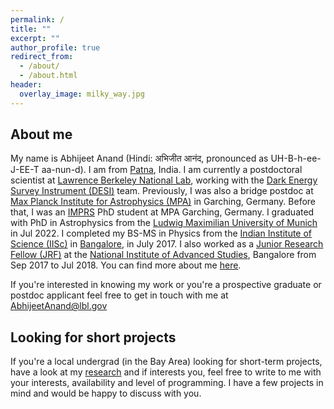 ```yaml
---
permalink: /
title: ""
excerpt: ""
author_profile: true
redirect_from: 
  - /about/
  - /about.html
header:
  overlay_image: milky_way.jpg
---
```

<!-- 
<figure style="width: 350px" class="align-right">
  <img src="/images/DrummondFieldingPhoto.JPG" alt="">
  <figcaption>It's me!</figcaption>
</figure>  -->

## About me

My name is Abhijeet Anand (Hindi: अभिजीत आनंद, pronounced as UH-B-h-ee-J-EE-T aa-nun-d). I am from [Patna](https://en.wikipedia.org/wiki/Patna), India. I am currently a postdoctoral scientist at [Lawrence Berkeley National Lab](https://en.wikipedia.org/wiki/Lawrence_Berkeley_National_Laboratory), working with the [Dark Energy Survey Instrument (DESI)](https://www.desi.lbl.gov/) team. Previously, I was also a bridge postdoc at [Max Planck Institute for Astrophysics (MPA)](https://www.mpa-garching.mpg.de/) in Garching, Germany. Before that, I was an [IMPRS](https://www.imprs-astro.mpg.de/) PhD student at MPA Garching, Germany. I graduated with PhD in Astrophysics from the [Ludwig Maximilian University of Munich](https://en.wikipedia.org/wiki/Ludwig_Maximilian_University_of_Munich) in Jul 2022. I completed my BS-MS in Physics from the [Indian Institute of Science (IISc)](https://en.wikipedia.org/wiki/Indian_Institute_of_Science) in [Bangalore](https://en.wikipedia.org/wiki/Bangalore), in July 2017. I also worked as a [Junior Research Fellow (JRF)](https://en.wikipedia.org/wiki/Junior_Research_Fellowship) at the [National Institute of Advanced Studies](https://en.wikipedia.org/wiki/National_Institute_of_Advanced_Studies), Bangalore from Sep 2017 to Jul 2018. You can find more about me [here](/pages/detailabout).

If you're interested in knowing my work or you're a prospective graduate or postdoc applicant feel free to get in touch with me at <span style="color:blue">AbhijeetAnand@lbl.gov</span>

## Looking for short projects

If you're a local undergrad (in the Bay Area) looking for short-term projects, have a look at my [research](/research) and if interests you, feel free to write to me with your interests, availability and level of programming. I have a few projects in mind and would be happy to discuss with you. 

<!-- My research was supervised by [Prof. Dr. Guinevere Kauffmann](https://www.mpa-garching.mpg.de/galaxyformation) and [Dr. Dylan Nelson](https://www.ita.uni-heidelberg.de/%7Ednelson/).  -->
